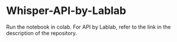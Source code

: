 # Whisper-API-by-Lablab

Run the notebook in colab. For API by Lablab, refer to the link in the description of the repository.
